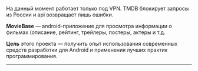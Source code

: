 На данный момент работает только под VPN.
TMDB блокирует запросы из России и api возвращает лишь ошибки.

**MovieBase** — аndroid-приложение для просмотра информации о фильмах (описание, рейтинг, трейлеры, постеры, актеры и т.д.

**Цель** этого проекта — получить опыт использования современных средств разработки для Android и применения лучших практик программирования.

----

